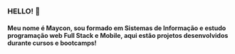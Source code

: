 ### HELLO! 👋

#### Meu nome é Maycon, sou formado em Sistemas de Informação e estudo programação web Full Stack e Mobile, aqui estão projetos desenvolvidos durante cursos e bootcamps! 
<!--
**Mayconfuzita86/Mayconfuzita86** is a ✨ _special_ ✨ repository because its `README.md` (this file) appears on your GitHub profile.

Here are some ideas to get you started:

- 🔭 I’m currently working on ...
- 🌱 I’m currently learning ...
- 👯 I’m looking to collaborate on ...
- 🤔 I’m looking for help with ...
- 💬 Ask me about ...
- 📫 How to reach me: ...
- 😄 Pronouns: ...
- ⚡ Fun fact: ...
-->
